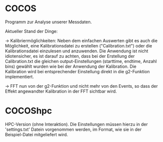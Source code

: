 # COCOS
Programm zur Analyse unserer Messdaten.



Aktueller Stand der Dinge:

-> Kalibriermöglichkeiten: Neben dem einfachen Auswerten gibt es auch die Möglichkeit, eine Kalibrationsdatei zu erstellen ("Calibration.txt") oder die Kalibrationsdatei einzulesen und anzuwenden. Die Anwendung ist nicht idiotensicher, es ist darauf zu achten, dass bei der Erstellung der Calibration.txt die gleichen output-Einstellungen (starttime, endtime, Anzahl bins) gewählt wurden wie bei der Anwendung der Kalibration. Die Kalibration wird bei entsprechender Einstellung direkt in die g2-Funktion implementiert.

-> FFT nun von der g2-Funktion und nicht mehr von den Events, so dass der Effekt angewandter Kalibration in der FFT sichtbar wird.


# COCOShpc
HPC-Version (ohne Interaktion). Die Einstellungen müssen hierzu in der 'settings.txt' Datein vorgenommen werden, im Format, wie sie in der Beispiel-Datei mitgeliefert wird.
